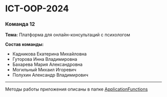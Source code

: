 # ICT-OOP-2024

### Команда  12 

**Тема:** Платформа для онлайн-консультаций с психологом

**Состав команды:** 

* Кадникова Екатерина Михайловна
* Гуторова Инна Владимировна
* Бахарева Мария Александровна
* Могильный Михаил Игоревич
* Полухин Александр Владимирович

---

Методы работы приложения описаны в папке [ApplicationFunctions](ApplicationFunctions)
